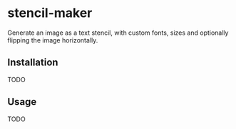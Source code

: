 # stencil-maker

Generate an image as a text stencil, with custom fonts, sizes and optionally flipping the image horizontally.

## Installation

TODO

## Usage

TODO